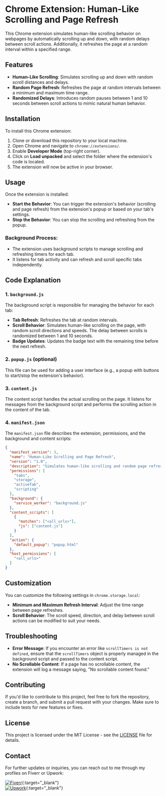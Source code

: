# Chrome Extension: Human-Like Scrolling and Page Refresh

This Chrome extension simulates human-like scrolling behavior on webpages by automatically scrolling up and down, with random delays between scroll actions. Additionally, it refreshes the page at a random interval within a specified range.

## Features

- **Human-Like Scrolling**: Simulates scrolling up and down with random scroll distances and delays.
- **Random Page Refresh**: Refreshes the page at random intervals between a minimum and maximum time range.
- **Randomized Delays**: Introduces random pauses between 1 and 10 seconds between scroll actions to mimic natural human behavior.

## Installation

To install this Chrome extension:

1. Clone or download this repository to your local machine.
2. Open Chrome and navigate to `chrome://extensions/`.
3. Enable **Developer Mode** (top-right corner).
4. Click on **Load unpacked** and select the folder where the extension's code is located.
5. The extension will now be active in your browser.

## Usage

Once the extension is installed:

- **Start the Behavior**: You can trigger the extension's behavior (scrolling and page refresh) from the extension's popup or based on your tab's settings.
- **Stop the Behavior**: You can stop the scrolling and refreshing from the popup.

### Background Process:
- The extension uses background scripts to manage scrolling and refreshing timers for each tab.
- It listens for tab activity and can refresh and scroll specific tabs independently.
  
## Code Explanation

### 1. **`background.js`**

The background script is responsible for managing the behavior for each tab:

- **Tab Refresh**: Refreshes the tab at random intervals.
- **Scroll Behavior**: Simulates human-like scrolling on the page, with random scroll directions and speeds. The delay between scrolls is randomized between 1 and 10 seconds.
- **Badge Updates**: Updates the badge text with the remaining time before the next refresh.

### 2. **`popup.js` (optional)**

This file can be used for adding a user interface (e.g., a popup with buttons to start/stop the extension's behavior).

### 3. **`content.js`**

The content script handles the actual scrolling on the page. It listens for messages from the background script and performs the scrolling action in the content of the tab.

### 4. **`manifest.json`**

The `manifest.json` file describes the extension, permissions, and the background and content scripts:

```json
{
  "manifest_version": 3,
  "name": "Human-Like Scrolling and Page Refresh",
  "version": "1.0",
  "description": "Simulates human-like scrolling and random page refresh on tabs.",
  "permissions": [
    "tabs",
    "storage",
    "activeTab",
    "scripting"
  ],
  "background": {
    "service_worker": "background.js"
  },
  "content_scripts": [
    {
      "matches": ["<all_urls>"],
      "js": ["content.js"]
    }
  ],
  "action": {
    "default_popup": "popup.html"
  },
  "host_permissions": [
    "<all_urls>"
  ]
}
```
## Customization

You can customize the following settings in `chrome.storage.local`:

- **Minimum and Maximum Refresh Interval**: Adjust the time range between page refreshes.
- **Scroll Behavior**: The scroll speed, direction, and delay between scroll actions can be modified to suit your needs.

## Troubleshooting

- **Error Message**: If you encounter an error like `scrollTimers is not defined`, ensure that the `scrollTimers` object is properly managed in the background script and passed to the content script.
- **No Scrollable Content**: If a page has no scrollable content, the extension will log a message saying, "No scrollable content found."

## Contributing

If you'd like to contribute to this project, feel free to fork the repository, create a branch, and submit a pull request with your changes. Make sure to include tests for new features or fixes.

## License

This project is licensed under the MIT License - see the [LICENSE](LICENSE) file for details.

## Contact

For further updates or inquiries, you can reach out to me through my profiles on Fiverr or Upwork:

[![Fiverr](https://upload.wikimedia.org/wikipedia/commons/thumb/5/56/Fiverr_logo.svg/1280px-Fiverr_logo.svg.png)](https://www.fiverr.com/users/toqeerhaider597){:target="_blank"}  
[![Upwork](https://upload.wikimedia.org/wikipedia/commons/thumb/0/0c/Upwork_logo_2019.svg/1280px-Upwork_logo_2019.svg.png)](https://www.upwork.com/freelancers/~01bbd0b4facc5ae5ba){:target="_blank"}


